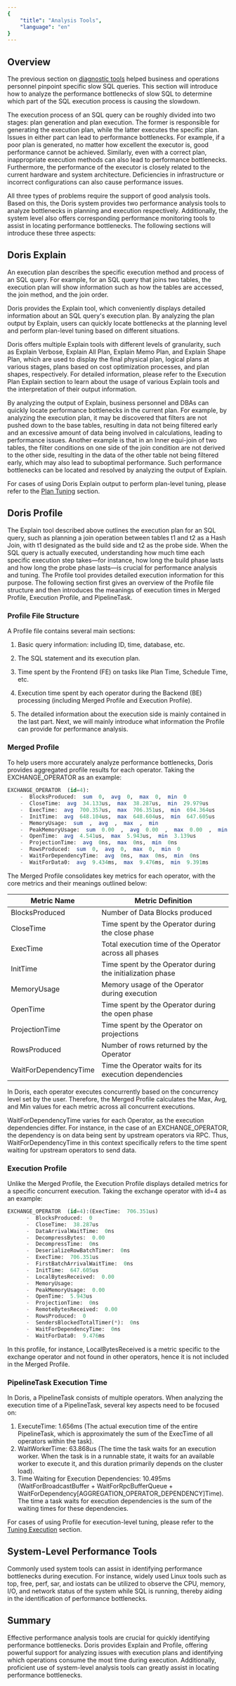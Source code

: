 ```yaml
---
{
    "title": "Analysis Tools",
    "language": "en"
}
---
```


<!-- 
Licensed to the Apache Software Foundation (ASF) under one
or more contributor license agreements.  See the NOTICE file
distributed with this work for additional information
regarding copyright ownership.  The ASF licenses this file
to you under the Apache License, Version 2.0 (the
"License"); you may not use this file except in compliance
with the License.  You may obtain a copy of the License at

  http://www.apache.org/licenses/LICENSE-2.0

Unless required by applicable law or agreed to in writing,
software distributed under the License is distributed on an
"AS IS" BASIS, WITHOUT WARRANTIES OR CONDITIONS OF ANY
KIND, either express or implied.  See the License for the
specific language governing permissions and limitations
under the License.
-->

## Overview

The previous section on [diagnostic tools](diagnostic-tools.md) helped business and operations personnel pinpoint specific slow SQL queries. This section will introduce how to analyze the performance bottlenecks of slow SQL to determine which part of the SQL execution process is causing the slowdown. 

The execution process of an SQL query can be roughly divided into two stages: plan generation and plan execution. The former is responsible for generating the execution plan, while the latter executes the specific plan. Issues in either part can lead to performance bottlenecks. For example, if a poor plan is generated, no matter how excellent the executor is, good performance cannot be achieved. Similarly, even with a correct plan, inappropriate execution methods can also lead to performance bottlenecks. Furthermore, the performance of the executor is closely related to the current hardware and system architecture. Deficiencies in infrastructure or incorrect configurations can also cause performance issues.

All three types of problems require the support of good analysis tools. Based on this, the Doris system provides two performance analysis tools to analyze bottlenecks in planning and execution respectively. Additionally, the system level also offers corresponding performance monitoring tools to assist in locating performance bottlenecks. The following sections will introduce these three aspects:

## Doris Explain

An execution plan describes the specific execution method and process of an SQL query. For example, for an SQL query that joins two tables, the execution plan will show information such as how the tables are accessed, the join method, and the join order.

Doris provides the Explain tool, which conveniently displays detailed information about an SQL query's execution plan. By analyzing the plan output by Explain, users can quickly locate bottlenecks at the planning level and perform plan-level tuning based on different situations.

Doris offers multiple Explain tools with different levels of granularity, such as Explain Verbose, Explain All Plan, Explain Memo Plan, and Explain Shape Plan, which are used to display the final physical plan, logical plans at various stages, plans based on cost optimization processes, and plan shapes, respectively. For detailed information, please refer to the Execution Plan Explain section to learn about the usage of various Explain tools and the interpretation of their output information.

By analyzing the output of Explain, business personnel and DBAs can quickly locate performance bottlenecks in the current plan. For example, by analyzing the execution plan, it may be discovered that filters are not pushed down to the base tables, resulting in data not being filtered early and an excessive amount of data being involved in calculations, leading to performance issues. Another example is that in an Inner equi-join of two tables, the filter conditions on one side of the join condition are not derived to the other side, resulting in the data of the other table not being filtered early, which may also lead to suboptimal performance. Such performance bottlenecks can be located and resolved by analyzing the output of Explain.

For cases of using Doris Explain output to perform plan-level tuning, please refer to the [Plan Tuning](../tuning/tuning-plan/optimizing-table-schema.md) section.

## Doris Profile

The Explain tool described above outlines the execution plan for an SQL query, such as planning a join operation between tables t1 and t2 as a Hash Join, with t1 designated as the build side and t2 as the probe side. When the SQL query is actually executed, understanding how much time each specific execution step takes—for instance, how long the build phase lasts and how long the probe phase lasts—is crucial for performance analysis and tuning. The Profile tool provides detailed execution information for this purpose. The following section first gives an overview of the Profile file structure and then introduces the meanings of execution times in Merged Profile, Execution Profile, and PipelineTask.

### Profile File Structure

A Profile file contains several main sections:

1. Basic query information: including ID, time, database, etc.
2. The SQL statement and its execution plan.
3. Time spent by the Frontend (FE) on tasks like Plan Time, Schedule Time, etc.
4. Execution time spent by each operator during the Backend (BE) processing (including Merged Profile and Execution Profile).

5. The detailed information about the execution side is mainly contained in the last part. Next, we will mainly introduce what information the Profile can provide for performance analysis.

### Merged Profile

To help users more accurately analyze performance bottlenecks, Doris provides aggregated profile results for each operator. Taking the EXCHANGE_OPERATOR as an example:

```sql
EXCHANGE_OPERATOR  (id=4):
    -  BlocksProduced:  sum  0,  avg  0,  max  0,  min  0
    -  CloseTime:  avg  34.133us,  max  38.287us,  min  29.979us
    -  ExecTime:  avg  700.357us,  max  706.351us,  min  694.364us
    -  InitTime:  avg  648.104us,  max  648.604us,  min  647.605us
    -  MemoryUsage:  sum  ,  avg  ,  max  ,  min  
    -  PeakMemoryUsage:  sum  0.00  ,  avg  0.00  ,  max  0.00  ,  min  0.00  
    -  OpenTime:  avg  4.541us,  max  5.943us,  min  3.139us
    -  ProjectionTime:  avg  0ns,  max  0ns,  min  0ns
    -  RowsProduced:  sum  0,  avg  0,  max  0,  min  0
    -  WaitForDependencyTime:  avg  0ns,  max  0ns,  min  0ns
    -  WaitForData0:  avg  9.434ms,  max  9.476ms,  min  9.391ms
```

The Merged Profile consolidates key metrics for each operator, with the core metrics and their meanings outlined below:

| Metric Name           | Metric Definition                                          |
| --------------------- |------------------------------------------------------------|
| BlocksProduced        | Number of Data Blocks produced                             |
| CloseTime             | Time spent by the Operator during the close phase          |
| ExecTime              | Total execution time of the Operator across all phases     |
| InitTime              | Time spent by the Operator during the initialization phase |
| MemoryUsage           | Memory usage of the Operator during execution              |
| OpenTime              | Time spent by the Operator during the open phase           |
| ProjectionTime        | Time spent by the Operator on projections                  |
| RowsProduced          | Number of rows returned by the Operator                    |
| WaitForDependencyTime | Time the Operator waits for its execution dependencies     |

In Doris, each operator executes concurrently based on the concurrency level set by the user. Therefore, the Merged Profile calculates the Max, Avg, and Min values for each metric across all concurrent executions.

WaitForDependencyTime varies for each Operator, as the execution dependencies differ. For instance, in the case of an EXCHANGE_OPERATOR, the dependency is on data being sent by upstream operators via RPC. Thus, WaitForDependencyTime in this context specifically refers to the time spent waiting for upstream operators to send data.

### Execution Profile

Unlike the Merged Profile, the Execution Profile displays detailed metrics for a specific concurrent execution. Taking the exchange operator with id=4 as an example:

```sql
EXCHANGE_OPERATOR  (id=4):(ExecTime:  706.351us)
      -  BlocksProduced:  0
      -  CloseTime:  38.287us
      -  DataArrivalWaitTime:  0ns
      -  DecompressBytes:  0.00  
      -  DecompressTime:  0ns
      -  DeserializeRowBatchTimer:  0ns
      -  ExecTime:  706.351us
      -  FirstBatchArrivalWaitTime:  0ns
      -  InitTime:  647.605us
      -  LocalBytesReceived:  0.00  
      -  MemoryUsage:  
      -  PeakMemoryUsage:  0.00  
      -  OpenTime:  5.943us
      -  ProjectionTime:  0ns
      -  RemoteBytesReceived:  0.00  
      -  RowsProduced:  0
      -  SendersBlockedTotalTimer(*):  0ns
      -  WaitForDependencyTime:  0ns
      -  WaitForData0:  9.476ms
```

In this profile, for instance, LocalBytesReceived is a metric specific to the exchange operator and not found in other operators, hence it is not included in the Merged Profile.

### PipelineTask Execution Time

In Doris, a PipelineTask consists of multiple operators. When analyzing the execution time of a PipelineTask, several key aspects need to be focused on:

1. ExecuteTime: 1.656ms (The actual execution time of the entire PipelineTask, which is approximately the sum of the ExecTime of all operators within the task).
2. WaitWorkerTime: 63.868us (The time the task waits for an execution worker. When the task is in a runnable state, it waits for an available worker to execute it, and this duration primarily depends on the cluster load).
3. Time Waiting for Execution Dependencies: 10.495ms (WaitForBroadcastBuffer + WaitForRpcBufferQueue + WaitForDependency[AGGREGATION_OPERATOR_DEPENDENCY]Time). The time a task waits for execution dependencies is the sum of the waiting times for these dependencies.

For cases of using Profile for execution-level tuning, please refer to the [Tuning Execution](../tuning/tuning-execution/adjustment-of-runtimefilter-wait-time.md) section.

## System-Level Performance Tools

Commonly used system tools can assist in identifying performance bottlenecks during execution. For instance, widely used Linux tools such as top, free, perf, sar, and iostats can be utilized to observe the CPU, memory, I/O, and network status of the system while SQL is running, thereby aiding in the identification of performance bottlenecks.

## Summary

Effective performance analysis tools are crucial for quickly identifying performance bottlenecks. Doris provides Explain and Profile, offering powerful support for analyzing issues with execution plans and identifying which operations consume the most time during execution. Additionally, proficient use of system-level analysis tools can greatly assist in locating performance bottlenecks.



